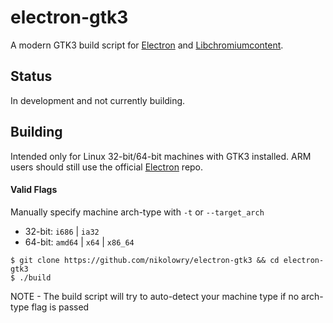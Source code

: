 # electron-gtk3

A modern GTK3 build script for [Electron](https://github.com/electron/electron) and [Libchromiumcontent](https://github.com/electron/libchromiumcontent).

## Status
In development and not currently building.

## Building
Intended only for Linux 32-bit/64-bit machines with GTK3 installed. ARM users should still use the official [Electron](https://github.com/electron/electron) repo.

#### Valid Flags
Manually specify machine arch-type with `-t` or `--target_arch`
- 32-bit: `i686` | `ia32`
- 64-bit: `amd64` | `x64` | `x86_64`

```shell
$ git clone https://github.com/nikolowry/electron-gtk3 && cd electron-gtk3
$ ./build
```

NOTE - The build script will try to auto-detect your machine type if no arch-type flag is passed
